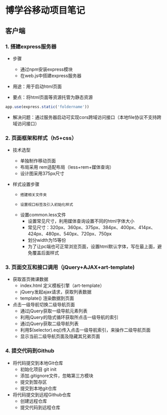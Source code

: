 # 博学谷移动项目笔记



## 客户端

### 1. 搭建express服务器

- 步骤
  - 通过npm安装express模块
  - 在web.js中搭建express服务器

- 用途：用于启动html页面
- 要点：将html页面等资源托管为静态资源
```javascript
app.use(express.static('foldername'))
```

- 解决问题：通过服务器启动可实现cors跨域访问接口（本地file协议不支持跨域访问接口）



### 2. 页面框架和样式（h5+css）

- 技术选型

  - 单独制作移动页面
  - 布局采用 rem适配布局（less+rem+媒体查询）
  - 设计图采用375px尺寸
- 样式设置步骤
  - 	搭建相关文件夹
  - 	设置视口标签及引入初始化样式
  - 设置common.less文件
    - 	设置常见尺寸，利用媒体查询设置不同的html字体大小
    - 	常见尺寸：320px、360px、375px、384px、400px、414px、424px、480px、540px、720px、750px
    - 	划分width为15等份
    - 	为了让pc端也可正常浏览页面，设置html默认字体，写在最上面，避免覆盖后面样式

  



### 3. 页面交互和接口调用（jQuery+AJAX+art-template)

- 获取首页微课数据
  - index.html 定义模板引擎（art-template）
  - jQuery发起ajax请求，获取列表数据
  - template() 渲染数据到页面
- 点击一级导航切换二级导航页面
  -  通过jQuery获取一级导航元素列表
  -  利用jQuery的隐式循环获取所点击一级导航的索引
  -  通过jQuery获取二级导航列表
  -  利用$(selector).eq()传入点击一级导航索引，来操作二级导航页面
  -  显示当前二级导航页面及隐藏其兄弟页面



### 4. 提交代码到Github

- 将代码提交到本地Git仓库
  - 初始化项目 git init
  - 添加.gitignore文件，忽略第三方模块
  - 提交到暂存区
  - 提交到本地git仓库
- 将代码提交到远程Github仓库
  - 创建远程仓库
  - 提交代码到远程仓库





